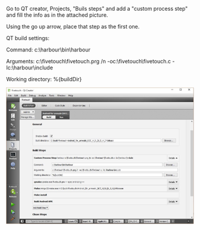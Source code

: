 Go to QT creator, Projects, "Buils steps" and add a "custom process step" and fill the info as in the attached picture.

Using the go up arrow, place that step as the first one.

QT build settings:

Command: c:\harbour\bin\harbour

Arguments: c:\fivetouch\fivetouch.prg /n -oc:\fivetouch\fivetouch.c -Ic:\harbour\include

Working directory: %{buildDir}

![](https://github.com/FiveTechSoft/fivetouch/blob/master/images/Compile_PRGs_from_QT_Creator.jpg)